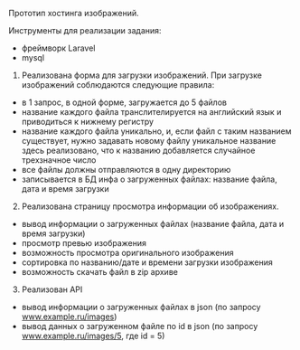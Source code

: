Прототип хостинга изображений.

Инструменты для реализации задания:
- фреймворк Laravel
- mysql

1. Реализована форма для загрузки изображений.
При загрузке изображений соблюдаются следующие правила:
- в 1 запрос, в одной форме, загружается до 5 файлов
- название каждого файла транслителируется на английский язык и приводиться к нижнему регистру
- название каждого файла уникально, и, если файл с таким названием существует, нужно задавать новому файлу уникальное название
  здесь реализовано, что к названию добавляется случайное трехзначное число
- все файлы должны отправляются в одну директорию
- записывается в БД инфа о загруженных файлах: название файла, дата и время загрузки
2. Реализована страницу просмотра информации об изображениях.
- вывод информации о загруженных файлах (название файла, дата и время загрузки)
- просмотр превью изображения
- возможность просмотра оригинального изображения
- сортировка по названию/дате и времени загрузки изображения
- возможность скачать файл в zip архиве
3. Реализован API
- вывод информации о загруженных файлах в json (по запросу www.example.ru/images)
- вывод данных о загруженном файле по id в json (по запросу www.example.ru/images/5, где id = 5)
